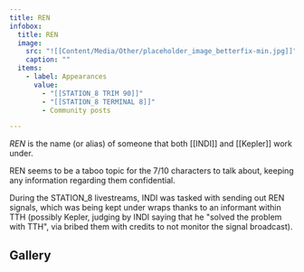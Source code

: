 ```yaml
---
title: REN
infobox:
  title: REN
  image:
    src: "![[Content/Media/Other/placeholder_image_betterfix-min.jpg]]"
    caption: ""
  items:
    - label: Appearances
      value:
        - "[[STATION_8 TRIM 90]]"
        - "[[STATION_8 TERMINAL 8]]"
        - Community posts

---
```


_REN_ is the name (or alias) of someone that both [[INDI]] and [[Kepler]] work under.

REN seems to be a taboo topic for the 7/10 characters to talk about, keeping any information regarding them confidential.

During the STATION_8 livestreams, INDI was tasked with sending out REN signals, which was being kept under wraps thanks to an informant within TTH (possibly Kepler, judging by INDI saying that he "solved the problem with TTH", via bribed them with credits to not monitor the signal broadcast).
## Gallery
